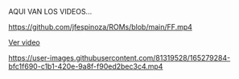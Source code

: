 AQUI VAN LOS VIDEOS...

https://github.com/jfespinoza/ROMs/blob/main/FF.mp4

[Ver video](./FF.mp4)

https://user-images.githubusercontent.com/81319528/165279284-bfc1f690-c1b1-420e-9a8f-f90ed2bec3c4.mp4

